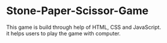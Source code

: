 # Stone-Paper-Scissor-Game
This game is build through help of HTML, CSS and JavaScript. 
<br>
it helps users to play the game with computer.
